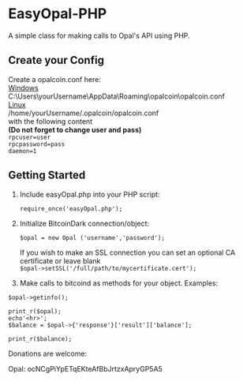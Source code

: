 # EasyOpal-PHP
A simple class for making calls to Opal's API using PHP.

Create your Config
---------------

Create a opalcoin.conf here:<br>
<u>Windows</u><br>
C:\Users\yourUsername\AppData\Roaming\opalcoin\opalcoin.conf<br>
<u>Linux</u><br>
/home/yourUsername/.opalcoin/opalcoin.conf<br>
with the following content<br>
<b>(Do not forget to change user and pass)</b><br>
`rpcuser=user`<br>
`rpcpassword=pass`<br>
`daemon=1`<br>


Getting Started
---------------
1. Include easyOpal.php into your PHP script:

	`require_once('easyOpal.php');`
2. Initialize BitcoinDark connection/object:

	`$opal = new Opal ('username','password');`<br>

	If you wish to make an SSL connection you can set an optional CA certificate or leave blank<br>
	`$opal->setSSL('/full/path/to/mycertificate.cert');`

3. Make calls to bitcoind as methods for your object. Examples:

  `$opal->getinfo();`<br>
  
  `print_r($opal);`<br>
  `echo'<hr>';`<br>
  `$balance = $opal->{'response'}['result']['balance'];`<br>
  
  `print_r($balance);`

Donations are welcome: 

Opal: ocNCgPiYpETqEKteAfBbJrtzxApryGP5A5
